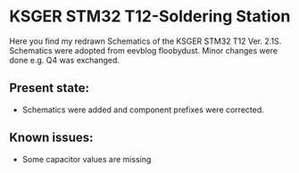 # KSGER STM32 T12-Soldering Station

Here you find my redrawn Schematics of the KSGER STM32 T12 Ver. 2.1S.
Schematics were adopted from eevblog floobydust. Minor changes were done
e.g. Q4 was exchanged. 

## Present state:
- Schematics were added and component prefixes were corrected. 

 
## Known issues:
- Some capacitor values are missing
